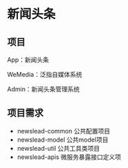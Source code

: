 # 新闻头条

## 项目

App：新闻头条

WeMedia：泛指自媒体系统

Admin：新闻头条管理系统

## 项目需求

- newslead-common  公共配置项目
- newslead-model 公共model项目
- newslead-util 公共工具类项目
- newslead-apis  微服务暴露接口定义项




